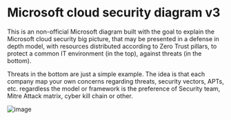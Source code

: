 # Microsoft cloud security diagram v3

This is an non-official Microsoft diagram built with the goal to explain the Microsoft cloud security big picture, that may be presented in a defense in depth model, with resources distributed according to Zero Trust pillars, to protect a common IT environment (in the top), against threats (in the bottom).

Threats in the bottom are just a simple example. The idea is that each company map your own concerns regarding threats, security vectors, APTs, etc. regardless the model or framework is the preference of Security team, Mitre Attack matrix, cyber kill chain or other.

![image](https://github.com/rudneir2/msft_cloud_security_diagram_v3/assets/97529152/30e0d985-aa51-4008-bdaa-7305e0adc1b3)
